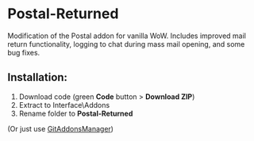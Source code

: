 # Postal-Returned
Modification of the Postal addon for vanilla WoW. Includes improved mail return functionality, logging to chat during mass mail opening, and some bug fixes.

## Installation:
1. Download code (green **Code** button > **Download ZIP**)
2. Extract to Interface\Addons
3. Rename folder to **Postal-Returned**

(Or just use [GitAddonsManager](https://woblight.gitlab.io/overview/gitaddonsmanager/))